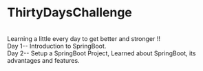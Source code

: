 # ThirtyDaysChallenge
<br>
Learning a little every day to get better and stronger !!
<br>
Day 1-- Introduction to SpringBoot.
<br>
Day 2-- Setup a SpringBoot Project, Learned about SpringBoot, its advantages and features.


